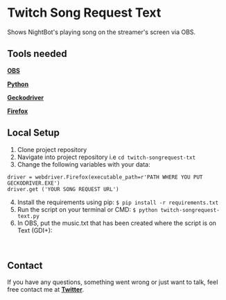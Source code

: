 # Twitch Song Request Text
Shows NightBot's playing song on the streamer's screen via OBS.

## Tools needed
[**OBS**](https://obsproject.com/pt-br)

[**Python**](https://www.python.org/)

[**Geckodriver**](https://heroku.com/)

[**Firefox**](https://www.mozilla.org)

## Local Setup

1. Clone project repository
2. Navigate into project repository i.e `cd twitch-songrequest-txt`
3. Change the following variables with your data:
  ```
  driver = webdriver.Firefox(executable_path=r'PATH WHERE YOU PUT GECKODRIVER.EXE')
  driver.get ('YOUR SONG REQUEST URL')
  ```
 4. Install the requirements using pip: 
    `$ pip install -r requirements.txt`
  5. Run the script on your terminal or CMD: 
    `$ python twitch-songrequest-text.py`
  6. In OBS, put the music.txt that has been created where the script is on Text (GDI+):
  
  <br><img src="https://i.imgur.com/LbuaFb4.gif" alt="">
      
    
## Contact

If you have any questions, something went wrong or just want to talk, feel free contact me at [**Twitter**](https://twitter.com/gabrigodes).
